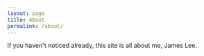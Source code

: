 ```yaml
---
layout: page
title: About
permalink: /about/
---
```


If you haven't noticed already, this site is all about me, James Lee.
